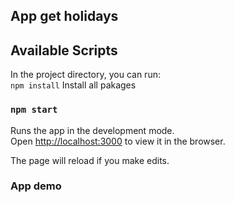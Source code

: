 ## App get holidays

## Available Scripts

In the project directory, you can run:<br>
`npm install` Install all pakages

### `npm start`

Runs the app in the development mode.<br>
Open [http://localhost:3000](http://localhost:3000) to view it in the browser.

The page will reload if you make edits.<br>

### App demo 
